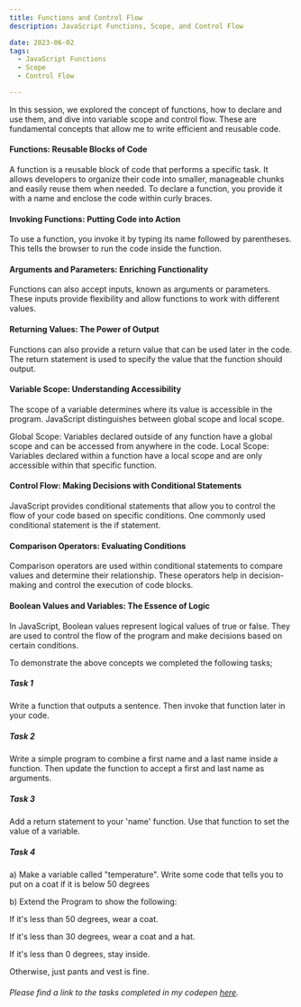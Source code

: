 ```yaml
---
title: Functions and Control Flow 
description: JavaScript Functions, Scope, and Control Flow

date: 2023-06-02
tags:
  - JavaScript Functions
  - Scope 
  - Control Flow

---
```

 

In this session, we explored the concept of functions, how to declare and use them, and dive into variable scope and control flow. These are fundamental concepts that allow me to write efficient and reusable code.

#### Functions: Reusable Blocks of Code
A function is a reusable block of code that performs a specific task. It allows developers to organize their code into smaller, manageable chunks and easily reuse them when needed. To declare a function, you provide it with a name and enclose the code within curly braces.

#### Invoking Functions: Putting Code into Action
To use a function, you invoke it by typing its name followed by parentheses. This tells the browser to run the code inside the function.

#### Arguments and Parameters: Enriching Functionality
Functions can also accept inputs, known as arguments or parameters. These inputs provide flexibility and allow functions to work with different values.

#### Returning Values: The Power of Output
Functions can also provide a return value that can be used later in the code. The return statement is used to specify the value that the function should output.

#### Variable Scope: Understanding Accessibility
The scope of a variable determines where its value is accessible in the program. JavaScript distinguishes between global scope and local scope.

 Global Scope: Variables declared outside of any function have a global scope and can be accessed from anywhere in the code.
 Local Scope: Variables declared within a function have a local scope and are only accessible within that specific function.

#### Control Flow: Making Decisions with Conditional Statements
JavaScript provides conditional statements that allow you to control the flow of your code based on specific conditions. One commonly used conditional statement is the if statement.

#### Comparison Operators: Evaluating Conditions
Comparison operators are used within conditional statements to compare values and determine their relationship. These operators help in decision-making and control the execution of code blocks.

#### Boolean Values and Variables: The Essence of Logic
In JavaScript, Boolean values represent logical values of true or false. They are used to control the flow of the program and make decisions based on certain conditions.

To demonstrate the above concepts we completed the following tasks;

##### Task 1

Write a function that outputs a sentence. Then invoke that function later in your code.

##### Task 2

Write a simple program to combine a first name and a last name inside a function. Then update the function to accept a first and last name as arguments.

##### Task 3

Add a return statement to your 'name' function. Use that function to set the value of a variable.

##### Task 4

a) Make a variable called "temperature". Write some code that tells you to put on a coat if it is below 50 degrees

b) Extend the Program to show the following:


If it's less than 50 degrees, wear a coat.

If it's less than 30 degrees, wear a coat and a hat.

If it's less than 0 degrees, stay inside.

Otherwise, just pants and vest is fine.

###### Please find a link to the tasks completed in my codepen <a href="https://codepen.io/C-siegel31/pen/ExdLONX?editors=1111">here</a>.